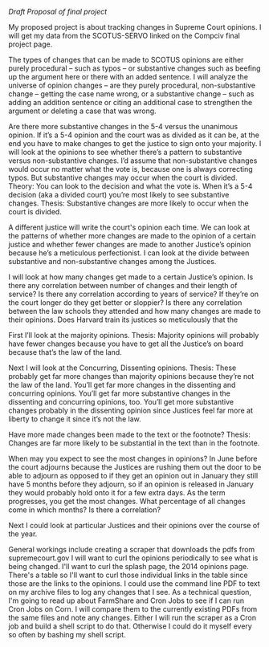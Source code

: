 *Draft Proposal of final project*

My proposed project is about tracking changes in Supreme Court opinions. I will get my data from the SCOTUS-SERVO linked on the Compciv final project page. 

The types of changes that can be made to SCOTUS opinions are either purely procedural – such as typos – or substantive changes such as beefing up the argument here or there with an added sentence. I will analyze the universe of opinion changes – are they purely procedural, non-substantive change – getting the case name wrong, or a substantive change – such as adding an addition sentence or citing an additional case to strengthen the argument or deleting a case that was wrong. 

Are there more substantive changes in the 5-4 versus the unanimous opinion. If it’s a 5-4 opinion and the court was as divided as it can be, at the end you have to make changes to get the justice to sign onto your majority. I will look at the opinions to see whether there’s a pattern to substantive versus non-substantive changes. I’d assume that non-substantive changes would occur no matter what the vote is, because one is always correcting typos. But substantive changes may occur when the court is divided. 
Theory: You can look to the decision and what the vote is. When it’s a 5-4 decision (aka a divided court) you’re most likely to see substantive changes. Thesis: Substantive changes are more likely to occur when the court is divided. 

A different justice will write the court's opinion each time. We can look at the patterns of whether more changes are made to the opinion of a certain justice and whether fewer changes are made to another Justice’s opinion because he’s a meticulous perfectionist. I can look at the divide between substantive and non-substantive changes among the Justices. 

I will look at how many changes get made to a certain Justice’s opinion. Is there any correlation between number of changes and their length of service? Is there any correlation according to years of service? If they’re on the court longer do they get better or sloppier? Is there any correlation between the law schools they attended and how many changes are made to their opinions. Does Harvard train its justices so meticulously that the 

First I’ll look at the majority opinions. 
Thesis: Majority opinions will probably have fewer changes because you have to get all the Justice’s on board because that’s the law of the land. 

Next I will look at the Concurring, Dissenting opinions. 
Thesis: These probably get far more changes than majority opinions because they’re not the law of the land. You’ll get far more changes in the dissenting and concurring opinions. 
You’ll get far more substantive changes in the dissenting and concurring opinions, too. You’ll get more substantive changes probably in the dissenting opinion since Justices feel far more at liberty to change it since it’s not the law. 

Have more made changes been made to the text or the footnote?
Thesis: Changes are far more likely to be substantial in the text than in the footnote. 

When may you expect to see the most changes in opinions? In June before the court adjourns because the Justices are rushing them out the door to be able to adjourn as opposed to if they get an opinion out in January they still have 5 months before they adjourn, so if an opinion is released in January they would probably hold onto it for a few extra days. As the term progresses, you get the most changes. What percentage of all changes come in which months? Is there a correlation?

Next I could look at particular Justices and their opinions over the course of the year. 

General workings include creating a scraper that downloads the pdfs from supremecourt.gov I will want to curl the opinions periodically to see what is being changed. I'll want to curl the splash page, the 2014 opinions page. There's a table so I'll want to curl those individual links in the table since those are the links to the opinions. I could use the command line PDF to text on my archive files to log any changes that I see. As a technical question, I'm going to read up about FarmShare and Cron Jobs to see if I can run Cron Jobs on Corn. I will compare them to the currently existing PDFs from the same files and note any changes. Either I will run the scraper as a Cron job and build a shell script to do that. Otherwise I could do it myself every so often by bashing my shell script. 
